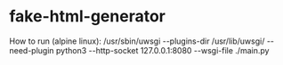 # fake-html-generator

How to run (alpine linux):
/usr/sbin/uwsgi --plugins-dir /usr/lib/uwsgi/ --need-plugin python3 --http-socket 127.0.0.1:8080 --wsgi-file ./main.py